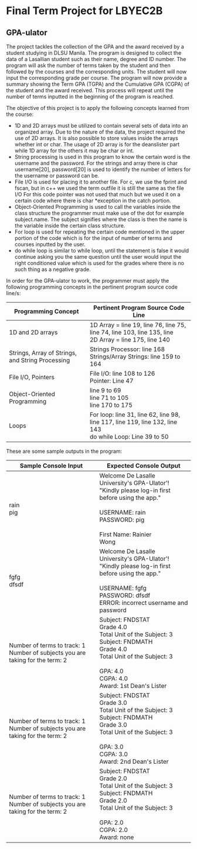 # Final Term Project for LBYEC2B

## GPA-ulator

The project tackles the collection of the GPA and the award received by a student studying in DLSU Manila. The program is designed to collect the data of a Lasallian student such as their name, degree and ID number. The program will ask the number of terms taken by the student and then followed by the courses and the corresponding units. The student will now input the corresponding grade per course. The program will now provide a summary showing the Term GPA (TGPA) and the Cumulative GPA (CGPA) of the student and the award received. This process will repeat until the number of terms inputted in the beginning of the program is reached.

The objective of this project is to apply the following concepts learned from the course: 
- 1D and 2D arrays must be utilized to contain several sets of data into an organized array. Due to the nature of the data, the project required the use of 2D arrays. 
It is also possible to store values inside the arrays whether int or char. The usage of 2D array is for the deanslister part while 1D array for the others it may be char or int.
- String processing is used in this program to know the certain word is the username and the password.
For the strings and array there is char username[20], password[20] is used to identify the number of letters for the username or password can be.
- File I/O is used for placing it to another file. For c, we use the fprint and fscan, but in c++ we used the term outfile it is still the same as the file I/O
For this code pointer was not used that much but we used it on a certain code where there is char *exception in the catch portion.
- Object-Oriented Programming is used to call the variables inside the class structure the programmer must make use of the dot for example subject.name. The subject signifies where the class is then the name is the variable inside the certain class structure. 
- For loop is used for repeating the certain code mentioned in the upper portion of the code which is for the input of number of terms and courses inputted by the user.
- do while loop is similar to while loop, until the statement is false it would continue asking you the same question until the user would input the right conditioned value which is used for the grades where there is no such thing as a negative grade.


In order for the GPA-ulator to work, the programmer must apply the following programming concepts in the pertinent program source code line/s:

| Programming Concept  | Pertinent Program Source Code Line                                                                                                                                                                                                    |
| -------------------- | --------------------------------------------------------------------------------------------------------------------------------------------------------------------------------------------------------------------------- |
| 1D and 2D arrays     | 1D Array = line 19, line 76, line 75, line 74, line 103, line 135, line <br> 2D Array = line 175, line 140 |
| Strings, Array of Strings, and String Processing     | Strings Processor: line 168 <br> Strings/Array Strings: line 159 to 164 |
| File I/O, Pointers   | File I/O: line 108 to 126 <br> Pointer: Line 47 |
| Object-Oriented Programming   | line 9 to 69 <br> line 71 to 105 <br> line 170 to 175 |
| Loops     | For loop: line 31, line 62, line 98, line 117, line 119, line 132, line 143 <br> do while Loop: Line 39 to 50 |

These are some sample outputs in the program:

| Sample Console Input | Expected Console Output  |
| -------------------- | --------------------------------------------------------------------------------------------------------------------------------------------------------------------------------------------------------------------------- |
| rain <br> pig            | Welcome De Lasalle University's GPA-Ulator'! <br> "Kindly please log-in first before using the app." <br><br> USERNAME: rain <br> PASSWORD: pig <br> <br> First Name: Rainier <br> Wong  |
| fgfg <br> dfsdf            | Welcome De Lasalle University's GPA-Ulator'! <br> "Kindly please log-in first before using the app." <br><br> USERNAME: fgfg <br> PASSWORD: dfsdf <br> ERROR: incorrect username and password |
| Number of terms to track: 1 <br> Number of subjects you are taking for the term: 2 <br>  | Subject: FNDSTAT <br> Grade 4.0 <br> Total Unit of the Subject: 3 <br> Subject: FNDMATH <br> Grade 4.0 <br> Total Unit of the Subject: 3 <br> <br> GPA: 4.0 <br> CGPA: 4.0 <br> Award: 1st Dean's Lister |
| Number of terms to track: 1 <br> Number of subjects you are taking for the term: 2 <br>  | Subject: FNDSTAT <br> Grade 3.0 <br> Total Unit of the Subject: 3 <br> Subject: FNDMATH <br> Grade 3.0 <br> Total Unit of the Subject: 3 <br> <br> GPA: 3.0 <br> CGPA: 3.0 <br> Award: 2nd Dean's Lister |
| Number of terms to track: 1 <br> Number of subjects you are taking for the term: 2 <br>  | Subject: FNDSTAT <br> Grade 2.0 <br> Total Unit of the Subject: 3 <br> Subject: FNDMATH <br> Grade 2.0 <br> Total Unit of the Subject: 3 <br> <br> GPA: 2.0 <br> CGPA: 2.0 <br> Award: none |



